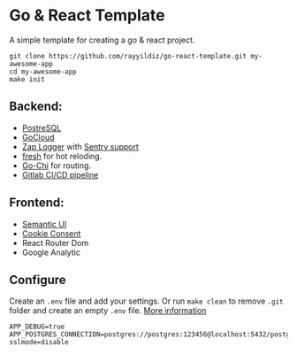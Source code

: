 # Go & React Template


A simple template for creating a go & react project. 


```
git clone https://github.com/rayyildiz/go-react-template.git my-awesome-app
cd my-awesome-app
make init
```



Backend: 
---

- [PostreSQL](https://github.com/lib/pq)
- [GoCloud](https://gocloud.dev/) 
- [Zap Logger](https://github.com/uber-go/zap) with [Sentry support](https://github.com/getsentry/sentry-go)
- [fresh](https://github.com/gravityblast/fresh) for hot reloding.
- [Go-Chi](https://github.com/go-chi/chi) for routing.
- [Gitlab CI/CD pipeline](https://docs.gitlab.com/ee/ci/pipelines.html)

Frontend: 
---

- [Semantic UI](https://react.semantic-ui.com/)
- [Cookie Consent](https://www.npmjs.com/package/react-cookie-consent) 
- React Router Dom
- Google Analytic


## Configure

Create an `.env` file and add your settings. Or run `make clean` to remove `.git` folder and create an empty `.env` file. [More information](https://github.com/kelseyhightower/envconfig)

```
APP_DEBUG=true
APP_POSTGRES_CONNECTION=postgres://postgres:123456@localhost:5432/postgres?sslmode=disable
```